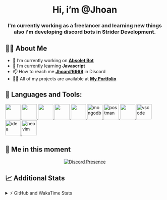 <h1 align="center">Hi, i’m @Jhoan</h1>
<h3 align="center">I'm currently working as a freelancer and learning new things also i'm developing discord bots in Strider Development.</h3>

## 🙋‍♂️ About Me

- 🔭 I’m currently working on **[Absolet Bot](https://strider.cloud)**
- 🌱 I’m currently learning **Javascript**
- 📫 How to reach me **[Jhoan#6969](https://jhoan.monster/)** in Discord
- 👨‍💻 All of my projects are available at **[My Portfolio](https://jhoan.monster)**

## 🚀 Languages and Tools:
<p align="left"> 
    <a href="https://developer.mozilla.org/en-US/docs/Web/JavaScript" target="_blank"> <img src="https://img.icons8.com/color/48/000000/javascript.png" width="48" height="48"/> </a> 
    <a href="https://www.w3.org/html/" target="_blank"> <img src="https://img.icons8.com/color/48/000000/html-5.png" width="48" height="48"/> </a> 
    <a href="https://www.w3schools.com/css/" target="_blank"> <img src="https://img.icons8.com/color/48/000000/css3.png" width="48" height="48"/> </a> 
    <a href="https://getbootstrap.com" target="_blank"> <img src="https://img.icons8.com/color/48/000000/bootstrap.png" width="48" height="48"/> </a> 
    <a href="https://nodejs.org" target="_blank"> <img src="https://i.imgur.com/XX8lvL7.png" width="48" height="48"/> </a> 
    <a href="https://www.mongodb.com/" target="_blank"> <img src="https://i.imgur.com/nRtS3AN.png" alt="mongodb" width="48" height="48"/> </a> 
    <a href="https://postman.com" target="_blank"> <img src="https://www.vectorlogo.zone/logos/getpostman/getpostman-icon.svg" alt="postman" width="48" height="48"/> </a>   
    <a href="https://git-scm.com/" target="_blank"> <img src="https://img.icons8.com/color/48/000000/git.png" width="48" height="48"/> </a> 
    <a href="https://code.visualstudio.com" target="_blank" > <img src="https://upload.wikimedia.org/wikipedia/commons/thumb/9/9a/Visual_Studio_Code_1.35_icon.svg/2048px-Visual_Studio_Code_1.35_icon.svg.png" alt="vscode" width="48" height="48"> </a>
    <a href="https://www.jetbrains.com/es-es/idea/" target="_blank" > <img src="https://resources.jetbrains.com/storage/products/intellij-idea/img/meta/intellij-idea_logo_300x300.png" alt="idea" width="48" height="48"> </a>
    <a href="https://neovim.io" target="_blank"> <img src="https://icons.iconarchive.com/icons/papirus-team/papirus-apps/512/nvim-icon.png" alt="neovim" width="48" height="48"/> </a>
</p>
  
## 👤 Me in this moment
<p align="center">
    <a href="https://discord.com/users/612460795124776960" target="_blank" rel="nofollow">
        <img src="https://lanyard-profile-readme.vercel.app/api/612460795124776960?idleMessage=Probably%20coding%20Absolet..." alt="Discord Presence" align="center">
    </a>
</p>

## 📈 Additional Stats
<details>
    <summary>⚡ GitHub and WakaTime Stats</summary>
    <br/>

<!--START_SECTION:waka-->
![Code Time](http://img.shields.io/badge/Code%20Time-382%20hrs%2031%20mins-blue)

**🐱 My GitHub Data** 

> 🏆 743 Contributions in the Year 2022
 > 
> 📦 59.5 kB Used in GitHub's Storage 
 > 
> 💼 Opted to Hire
 > 
> 📜 4 Public Repositories 
 > 
> 🔑 27 Private Repositories  
 > 
**I'm an Early 🐤** 

```text
🌞 Morning    53 commits     ██░░░░░░░░░░░░░░░░░░░░░░░   8.09% 
🌆 Daytime    297 commits    ███████████░░░░░░░░░░░░░░   45.34% 
🌃 Evening    274 commits    ██████████░░░░░░░░░░░░░░░   41.83% 
🌙 Night      31 commits     █░░░░░░░░░░░░░░░░░░░░░░░░   4.73%

```
📅 **I'm Most Productive on Wednesday** 

```text
Monday       104 commits    ████░░░░░░░░░░░░░░░░░░░░░   15.88% 
Tuesday      91 commits     ███░░░░░░░░░░░░░░░░░░░░░░   13.89% 
Wednesday    126 commits    ████░░░░░░░░░░░░░░░░░░░░░   19.24% 
Thursday     69 commits     ██░░░░░░░░░░░░░░░░░░░░░░░   10.53% 
Friday       64 commits     ██░░░░░░░░░░░░░░░░░░░░░░░   9.77% 
Saturday     117 commits    ████░░░░░░░░░░░░░░░░░░░░░   17.86% 
Sunday       84 commits     ███░░░░░░░░░░░░░░░░░░░░░░   12.82%

```


📊 **This Week I Spent My Time On** 

```text
⌚︎ Time Zone: America/Bogota

💬 Programming Languages: 
EJS                      17 hrs 46 mins      ████████████░░░░░░░░░░░░░   50.68% 
TypeScript               13 hrs 39 mins      █████████░░░░░░░░░░░░░░░░   38.95% 
JavaScript               1 hr 42 mins        █░░░░░░░░░░░░░░░░░░░░░░░░   4.85% 
JSON                     38 mins             ░░░░░░░░░░░░░░░░░░░░░░░░░   1.85% 
YAML                     36 mins             ░░░░░░░░░░░░░░░░░░░░░░░░░   1.75%

🔥 Editors: 
VS Code                  35 hrs 3 mins       █████████████████████████   100.0%

🐱‍💻 Projects: 
Strider-System           34 hrs 14 mins      ████████████████████████░   97.64% 
linz-egg                 31 mins             ░░░░░░░░░░░░░░░░░░░░░░░░░   1.51% 
teaspeak-admin           9 mins              ░░░░░░░░░░░░░░░░░░░░░░░░░   0.47% 
Absolet-Bot              7 mins              ░░░░░░░░░░░░░░░░░░░░░░░░░   0.38%

💻 Operating System: 
Linux                    35 hrs 3 mins       █████████████████████████   100.0%

```

**I Mostly Code in JavaScript** 

```text
JavaScript               15 repos            █████████████████░░░░░░░░   68.18% 
Java                     2 repos             ██░░░░░░░░░░░░░░░░░░░░░░░   9.09% 
CSS                      2 repos             ██░░░░░░░░░░░░░░░░░░░░░░░   9.09% 
TypeScript               1 repo              █░░░░░░░░░░░░░░░░░░░░░░░░   4.55% 
Shell                    1 repo              █░░░░░░░░░░░░░░░░░░░░░░░░   4.55%

```



 Last Updated on 02/08/2022 17:47:52 UTC
<!--END_SECTION:waka-->
</details>

